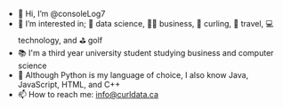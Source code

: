 - 👋 Hi, I’m @consoleLog7
- 👀 I’m interested in; 🧮 data science, 👨‍💼 business, 🥌 curling, 🧳 travel, 💻 technology, and ⛳️ golf
- 📚 I'm a third year university student studying business and computer science
- 🐍 Although Python is my language of choice, I also know Java, JavaScript, HTML, and C++
- 📫 How to reach me: info@curldata.ca


<!---
consoleLog7/consoleLog7 is a ✨ special ✨ repository because its `README.md` (this file) appears on your GitHub profile.
You can click the Preview link to take a look at your changes.
--->

